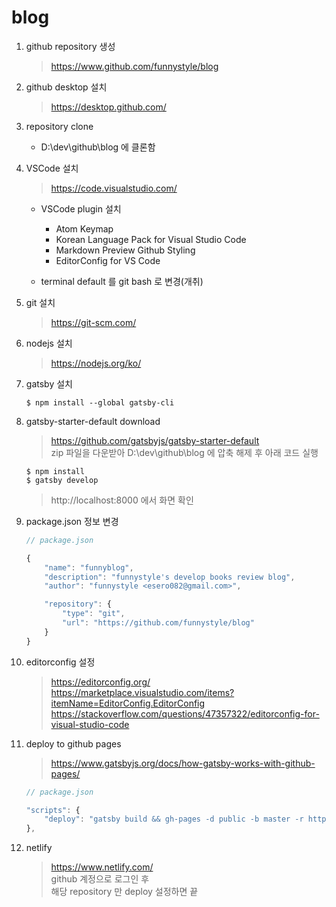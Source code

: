 # blog

1. github repository 생성
    > https://www.github.com/funnystyle/blog

2. github desktop 설치

    > https://desktop.github.com/
    

3. repository clone
    - D:\dev\github\blog 에 클론함

4. VSCode 설치
    
    > https://code.visualstudio.com/

    - VSCode plugin 설치
        - Atom Keymap
        - Korean Language Pack for Visual Studio Code
        - Markdown Preview Github Styling
        - EditorConfig for VS Code
        
    - terminal default 를 git bash 로 변경(개취)

5. git 설치
    
    > https://git-scm.com/

6. nodejs 설치
    
    > https://nodejs.org/ko/
    

7. gatsby 설치
    ```shell
    $ npm install --global gatsby-cli
    ```

8. gatsby-starter-default download

    > https://github.com/gatsbyjs/gatsby-starter-default  
    > zip 파일을 다운받아 D:\dev\github\blog 에 압축 해제 후 아래 코드 실행

    ```shell
    $ npm install
    $ gatsby develop
    ```
    > http://localhost:8000 에서 화면 확인

9. package.json 정보 변경
    ```javascript
    // package.json

    {
        "name": "funnyblog",
        "description": "funnystyle's develop books review blog",
        "author": "funnystyle <esero082@gmail.com>",

        "repository": {
            "type": "git",
            "url": "https://github.com/funnystyle/blog"
        }
    }
    ```

10. editorconfig 설정
    > https://editorconfig.org/  
    > https://marketplace.visualstudio.com/items?itemName=EditorConfig.EditorConfig  
    > https://stackoverflow.com/questions/47357322/editorconfig-for-visual-studio-code

11. deploy to github pages
    > https://www.gatsbyjs.org/docs/how-gatsby-works-with-github-pages/  
    
    ```javascript
    // package.json

    "scripts": {
        "deploy": "gatsby build && gh-pages -d public -b master -r https://github.com/funnystyle/funnystyle.github.io"
    },
    ```

12. netlify
    > https://www.netlify.com/  
    > github 계정으로 로그인 후  
    > 해당 repository 만 deploy 설정하면 끝
